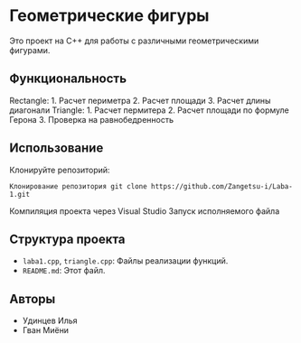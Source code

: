 # Геометрические фигуры

Это проект на C++ для работы с различными геометрическими фигурами.
## Функциональность

Rectangle: 
          1. Расчет периметра 
          2. Расчет площади 
          3. Расчет длины диагонали
Triangle: 
          1. Расчет пермитера
          2. Расчет площади по формуле Герона
          3. Проверка на равнобедренность 

## Использование

Клонируйте репозиторий:

```
Клонирование репозитория git clone https://github.com/Zangetsu-i/Laba-1.git
```
Компиляция проекта через Visual Studio 
Запуск исполняемого файла
## Структура проекта

+ `laba1.cpp`, `triangle.cpp`: Файлы реализации функций.
+ `README.md`: Этот файл.
## Авторы

+ Удинцев Илья
+ Гван Миёни
